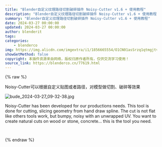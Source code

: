 ```yaml
---
title: "Blender自定义纹理路径切割破碎插件 Noisy-Cutter v1.6 + 使用教程"
description: "Blender自定义纹理路径切割破碎插件 Noisy-Cutter v1.6 + 使用教程"
summary: "Blender自定义纹理路径切割破碎插件 Noisy-Cutter v1.6 + 使用教程"
date: 2024-03-27 00:00:00
updated: 2024-03-27 00:00:00
author: blenderit
tags: 
categories:
    - blenderco
img: https://img.alicdn.com/imgextra/i1/1856665554/O1CN01asSrzq1qtmgjtvvRj_!!1856665554.jpg
showGetMethod: false
copyright: 本插件资源来自网络，版权归原作者所有，仅供交流学习使用！
source_link: https://blenderco.cn/77619.html
---
```


{% raw %}
<p>Noisy-Cutter可以根据自定义贴图或者路径，对模型做切割、破碎等效果</p><p><img src="https://img.alicdn.com/imgextra/i1/1856665554/O1CN01asSrzq1qtmgjtvvRj_!!1856665554.jpg" alt="bude_2024-03-27_09-32-38.jpg"></p><p>Noisy-Cutter has been developed for our productions needs. This tool is done for cutting, slicing geometry from hand draw spline. The cut is not flat like others tools work, but bumpy, noisy with an unwrapped UV. You want to create natural cuts on wood or stone, concrete… this is the tool you need.</p><p> </p>
<div style="display: none">blenderco</div>
{% endraw %}